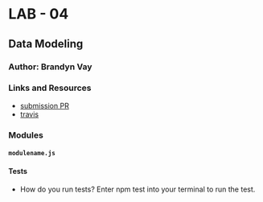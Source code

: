 # LAB - 04

## Data Modeling

### Author: Brandyn Vay

### Links and Resources
* [submission PR](https://github.com/brandyn-vay-401-advanced-javascript/lab-class-04/pull/1)
* [travis](https://travis-ci.com/brandyn-vay-401-advanced-javascript/lab-class-04)

### Modules
#### `modulename.js`
  
#### Tests
* How do you run tests? Enter npm test into your terminal to run the test.